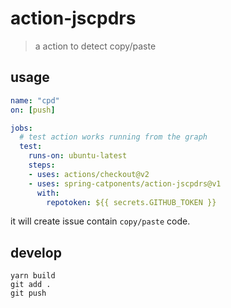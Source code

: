 # action-jscpdrs
> a action to detect copy/paste

## usage

```yaml
name: "cpd"
on: [push]

jobs:
  # test action works running from the graph
  test:
    runs-on: ubuntu-latest
    steps:
    - uses: actions/checkout@v2
    - uses: spring-catponents/action-jscpdrs@v1
      with:
        repotoken: ${{ secrets.GITHUB_TOKEN }}
```

it will create issue contain `copy/paste` code.

## develop


```console
yarn build
git add .
git push
```
